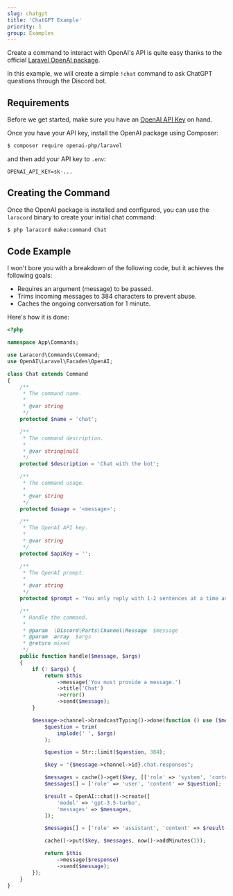 ```yaml
---
slug: chatgpt
title: 'ChatGPT Example'
priority: 1
group: Examples
---
```


Create a command to interact with OpenAI's API is quite easy thanks to the official [Laravel OpenAI package](https://github.com/openai-php/laravel).

In this example, we will create a simple `!chat` command to ask ChatGPT questions through the Discord bot.

## Requirements

Before we get started, make sure you have an [OpenAI API Key](https://platform.openai.com/api-keys) on hand.

Once you have your API key, install the OpenAI package using Composer:

```sh
$ composer require openai-php/laravel
```

and then add your API key to `.env`:

```env
OPENAI_API_KEY=sk-...
```

## Creating the Command

Once the OpenAI package is installed and configured, you can use the `laracord` binary to create your initial chat command:

```sh
$ php laracord make:command Chat
```

## Code Example

I won't bore you with a breakdown of the following code, but it achieves the following goals:

- Requires an argument (message) to be passed.
- Trims incoming messages to 384 characters to prevent abuse.
- Caches the ongoing conversation for 1 minute.

Here's how it is done:

```php
<?php

namespace App\Commands;

use Laracord\Commands\Command;
use OpenAI\Laravel\Facades\OpenAI;

class Chat extends Command
{
    /**
     * The command name.
     *
     * @var string
     */
    protected $name = 'chat';

    /**
     * The command description.
     *
     * @var string|null
     */
    protected $description = 'Chat with the bot';

    /**
     * The command usage.
     *
     * @var string
     */
    protected $usage = '<message>';

    /**
     * The OpenAI API key.
     *
     * @var string
     */
    protected $apiKey = '';

    /**
     * The OpenAI prompt.
     *
     * @var string
     */
    protected $prompt = 'You only reply with 1-2 sentences at a time as if responding to a chat message.';

    /**
     * Handle the command.
     *
     * @param  \Discord\Parts\Channel\Message  $message
     * @param  array  $args
     * @return mixed
     */
    public function handle($message, $args)
    {
        if (! $args) {
            return $this
                ->message('You must provide a message.')
                ->title('Chat')
                ->error()
                ->send($message);
        }

        $message->channel->broadcastTyping()->done(function () use ($message, $args) {
            $question = trim(
                implode(' ', $args)
            );

            $question = Str::limit($question, 384);

            $key = "{$message->channel->id}.chat.responses";

            $messages = cache()->get($key, [['role' => 'system', 'content' => $this->prompt]]);
            $messages[] = ['role' => 'user', 'content' => $question];

            $result = OpenAI::chat()->create([
                'model' => 'gpt-3.5-turbo',
                'messages' => $messages,
            ]);

            $messages[] = ['role' => 'assistant', 'content' => $result->choices[0]->message->content];

            cache()->put($key, $messages, now()->addMinutes(1));

            return $this
                ->message($response)
                ->send($message);
        });
    }
}
```
